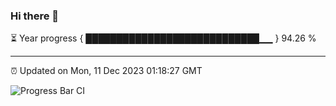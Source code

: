 ### Hi there 👋

⏳ Year progress { ████████████████████████████▁▁ } 94.26 %

---

⏰ Updated on Mon, 11 Dec 2023 01:18:27 GMT

![Progress Bar CI](https://github.com/ZhaoGui/ZhaoGui/workflows/Progress%20Bar%20CI/badge.svg)
